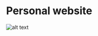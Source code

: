 # Personal website

![alt text](https://github.com/conner-mcnicholas/homepage/blob/gh-pages/consite.png?raw=true)
